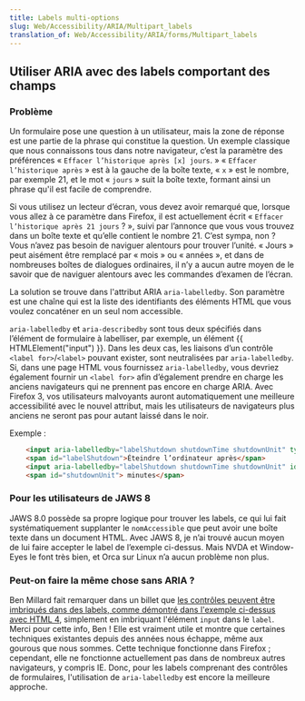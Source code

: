 ```yaml
---
title: Labels multi-options
slug: Web/Accessibility/ARIA/Multipart_labels
translation_of: Web/Accessibility/ARIA/forms/Multipart_labels
---
```


## Utiliser ARIA avec des labels comportant des champs

### Problème

Un formulaire pose une question à un utilisateur, mais la zone de réponse est une partie de la phrase qui constitue la question. Un exemple classique que nous connaissons tous dans notre navigateur, c’est la paramètre des préférences «&nbsp;`Effacer l’historique après [x] jours`.&nbsp;» «&nbsp;`Effacer l’historique après`&nbsp;» est à la gauche de la boîte texte, «&nbsp;`x`&nbsp;» est le nombre, par exemple 21, et le mot «&nbsp;`jours`&nbsp;» suit la boîte texte, formant ainsi un phrase qu'il est facile de comprendre.

Si vous utilisez un lecteur d’écran, vous devez avoir remarqué que, lorsque vous allez à ce paramètre dans Firefox, il est actuellement écrit « `Effacer l’historique après 21 jours`&nbsp;?&nbsp;», suivi par l’annonce que vous vous trouvez dans un boîte texte et qu’elle contient le nombre 21. C’est sympa, non&nbsp;? Vous n’avez pas besoin de naviguer alentours pour trouver l’unité. «&nbsp;Jours&nbsp;» peut aisément être remplacé par «&nbsp;mois&nbsp;» ou «&nbsp;années&nbsp;», et dans de nombreuses boîtes de dialogues ordinaires, il n’y a aucun autre moyen de le savoir que de naviguer alentours avec les commandes d’examen de l’écran.

La solution se trouve dans l'attribut ARIA `aria-labelledby`. Son paramètre est une chaîne qui est la liste des identifiants des éléments HTML que vous voulez concaténer en un seul nom accessible.

`aria-labelledby` et `aria-describedby` sont tous deux spécifiés dans l’élément de formulaire à labelliser, par exemple, un élément {{ HTMLElement("input") }}. Dans les deux cas, les liaisons d’un contrôle `<label for>`/`<label>` pouvant exister, sont neutralisées par `aria-labelledby`. Si, dans une page HTML vous fournissez `aria-labelledby`, vous devriez également fournir un `<label for>` afin d’également prendre en charge les anciens navigateurs qui ne prennent pas encore en charge ARIA. Avec Firefox 3, vos utilisateurs malvoyants auront automatiquement une meilleure accessibilité avec le nouvel attribut, mais les utilisateurs de navigateurs plus anciens ne seront pas pour autant laissé dans le noir.

Exemple&nbsp;:

```html
    <input aria-labelledby="labelShutdown shutdownTime shutdownUnit" type="checkbox" />
    <span id="labelShutdown">Éteindre l’ordinateur après</span>
    <input aria-labelledby="labelShutdown shutdownTime shutdownUnit" id="shutdownTime" type="text" value="10" />
    <span id="shutdownUnit"> minutes</span>
```

### Pour les utilisateurs de JAWS 8

JAWS 8.0 possède sa propre logique pour trouver les labels, ce qui lui fait systématiquement supplanter le `nomAccessible` que peut avoir une boîte texte dans un document HTML. Avec JAWS 8, je n’ai trouvé aucun moyen de lui faire accepter le label de l’exemple ci-dessus. Mais NVDA et Window-Eyes le font très bien, et Orca sur Linux n’a aucun problème non plus.

### Peut-on faire la même chose sans ARIA&nbsp;?

Ben Millard fait remarquer dans un billet que [les contrôles peuvent être imbriqués dans des labels, comme démontré dans l'exemple ci-dessus avec HTML 4](http://projectcerbera.com/blog/2008/03#day24), simplement en imbriquant l'élément `input` dans le `label`. Merci pour cette info, Ben&nbsp;! Elle est vraiment utile et montre que certaines techniques existantes depuis des années nous échappe, même aux gourous que nous sommes. Cette technique fonctionne dans Firefox&nbsp;; cependant, elle ne fonctionne actuellement pas dans de nombreux autres navigateurs, y compris IE. Donc, pour les labels comprenant des contrôles de formulaires, l'utilisation de `aria-labelledby` est encore la meilleure approche.
